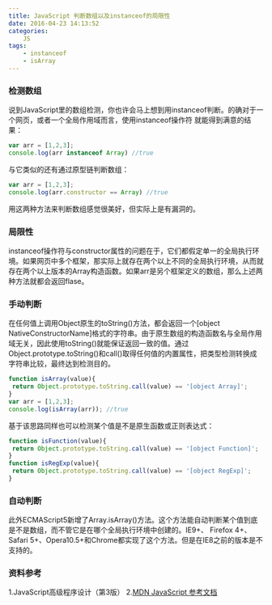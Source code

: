 ```yaml
---
title: JavaScript 判断数组以及instanceof的局限性
date: 2016-04-23 14:13:52
categories:
	JS
tags:
	- instanceof
	- isArray
---
```

### 检测数组
说到JavaScript里的数组检测，你也许会马上想到用instanceof判断。的确对于一个网页，或者一个全局作用域而言，使用instanceof操作符 就能得到满意的结果：
```javascript
var arr = [1,2,3];
console.log(arr instanceof Array) //true
```
<!-- more -->
与它类似的还有通过原型链判断数组：
```javascript
var arr = [1,2,3];
console.log(arr.constructor == Array) //true
```
用这两种方法来判断数组感觉很美好，但实际上是有漏洞的。
### 局限性
instanceof操作符与constructor属性的问题在于，它们都假定单一的全局执行环境。如果网页中多个框架，那实际上就存在两个以上不同的全局执行环境，从而就存在两个以上版本的Array构造函数。如果arr是另个框架定义的数组，那么上述两种方法就都会返回flase。
### 手动判断
在任何值上调用Object原生的toString()方法，都会返回一个[object NativeConstructorName]格式的字符串。由于原生数组的构造函数名与全局作用域无关，因此使用toString()就能保证返回一致的值。通过Object.prototype.toString()和call()取得任何值的内置属性，把类型检测转换成字符串比较，最终达到检测目的。
```javascript
function isArray(value){    
 return Object.prototype.toString.call(value) == '[object Array]';   
}
var arr = [1,2,3];
console.log(isArray(arr)); //true
```
基于该思路同样也可以检测某个值是不是原生函数或正则表达式：
```javascript
function isFunction(value){    
 return Object.prototype.toString.call(value) == '[object Function]';
}
function isRegExp(value){    
 return Object.prototype.toString.call(value) == '[object RegExp]';
}
```
### 自动判断
此外ECMAScript5新增了Array.isArray()方法。这个方法能自动判断某个值到底是不是数组，而不管它是在哪个全局执行环境中创建的。IE9+、 Firefox 4+、Safari 5+、Opera10.5+和Chrome都实现了这个方法。但是在IE8之前的版本是不支持的。
### 资料参考
1.JavaScript高级程序设计（第3版）
2.[MDN JavaScript 参考文档](https://developer.mozilla.org/zh-CN/docs/Web/JavaScript/Reference/Operators/instanceof)





